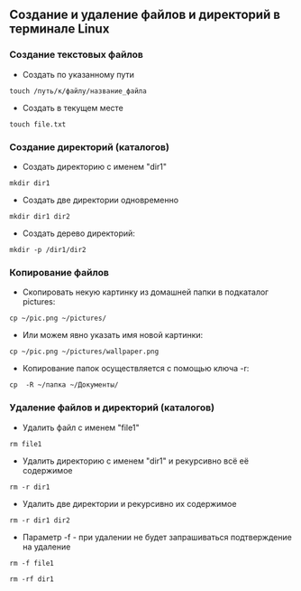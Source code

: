## Создание и удаление файлов и директорий в терминале Linux
### Создание текстовых файлов
- Создать по указанному пути
```
touch /путь/к/файлу/название_файла
```
- Создать в текущем месте
```
touch file.txt
```
### Создание директорий (каталогов)
- Создать директорию с именем "dir1"
```
mkdir dir1
```
- Создать две директории одновременно
```
mkdir dir1 dir2
```
- Создать дерево директорий:
```
mkdir -p /dir1/dir2
```
### Копирование файлов
- Скопировать некую картинку из домашней папки в подкаталог pictures:
```
cp ~/pic.png ~/pictures/
```
- Или можем явно указать имя новой картинки:
```
cp ~/pic.png ~/pictures/wallpaper.png
```
- Копирование папок осуществляется с помощью ключа -r:
```
cp  -R ~/папка ~/Документы/
```
### Удаление файлов и директорий (каталогов)
- Удалить файл с именем "file1"
```
rm file1
```
- Удалить директорию с именем "dir1" и рекурсивно всё её содержимое
```
rm -r dir1
```
- Удалить две директории и рекурсивно их содержимое
```
rm -r dir1 dir2
```
- Параметр -f - при удалении не будет запрашиваться подтверждение на удаление
```
rm -f file1
```
```
rm -rf dir1
```
